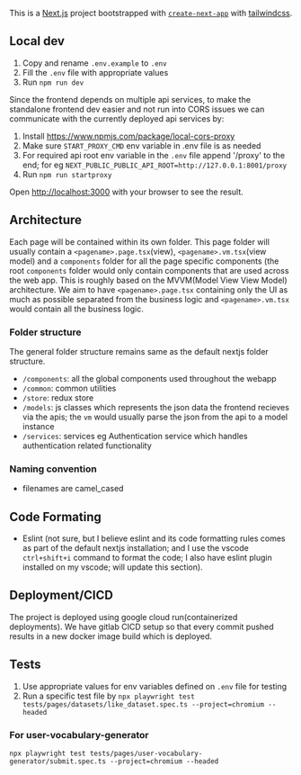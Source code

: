 This is a [Next.js](https://nextjs.org/) project bootstrapped with [`create-next-app`](https://github.com/vercel/next.js/tree/canary/packages/create-next-app) with [tailwindcss](https://tailwindcss.com/).

## Local dev

1. Copy and rename `.env.example` to `.env`
2. Fill the `.env` file with appropriate values
3. Run `npm run dev`

Since the frontend depends on multiple api services, to make the standalone frontend dev easier and not run into CORS issues we can communicate with the currently deployed api services by:

1. Install https://www.npmjs.com/package/local-cors-proxy
2. Make sure `START_PROXY_CMD` env variable in .env file is as needed
3. For required api root env variable in the `.env` file append '/proxy' to the end; for eg `NEXT_PUBLIC_PUBLIC_API_ROOT=http://127.0.0.1:8001/proxy`
4. Run `npm run startproxy`

Open [http://localhost:3000](http://localhost:3000) with your browser to see the result.

## Architecture

Each page will be contained within its own folder. This page folder will usually contain a `<pagename>.page.tsx`(view), `<pagename>.vm.tsx`(view model) and a `components` folder for all the page specific components (the root `components` folder would only contain components that are used across the web app. This is roughly based on the MVVM(Model View View Model) architecture. We aim to have `<pagename>.page.tsx` containing only the UI as much as possible separated from the business logic and `<pagename>.vm.tsx` would contain all the business logic.

### Folder structure

The general folder structure remains same as the default nextjs folder structure.

- `/components`: all the global components used throughout the webapp
- `/common`: common utilities
- `/store`: redux store
- `/models`: js classes which represents the json data the frontend recieves via the apis; the `vm` would usually parse the json from the api to a model instance
- `/services`: services eg Authentication service which handles authentication related functionality

### Naming convention

- filenames are camel_cased

## Code Formating

- Eslint (not sure, but I believe eslint and its code formatting rules comes as part of the default nextjs installation; and I use the vscode `ctrl+shift+i` command to format the code; I also have eslint plugin installed on my vscode; will update this section).

## Deployment/CICD

The project is deployed using google cloud run(containerized deployments). We have gitlab CICD setup so that every commit pushed results in a new docker image build which is deployed.

## Tests

1. Use appropriate values for env variables defined on `.env` file for testing
2. Run a specific test file by `npx playwright test tests/pages/datasets/like_dataset.spec.ts --project=chromium --headed`


### For user-vocabulary-generator
`npx playwright test tests/pages/user-vocabulary-generator/submit.spec.ts --project=chromium --headed`
